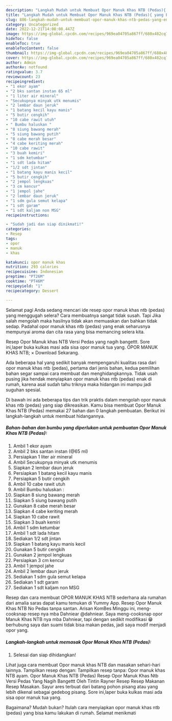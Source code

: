 ```yaml
---
description: "Langkah Mudah untuk Membuat Opor Manuk Khas NTB (Pedas){ yang Enak Banget,  Menu Buat lebaran"
title: "Langkah Mudah untuk Membuat Opor Manuk Khas NTB (Pedas){ yang Enak Banget,  Menu Buat lebaran"
slug: 886-langkah-mudah-untuk-membuat-opor-manuk-khas-ntb-pedas-yang-enak-banget-menu-buat-lebaran
category: Uncategorized
date: 2022-12-21T14:08:08.447Z
image: https://img-global.cpcdn.com/recipes/969ea04705a867ff/680x482cq70/opor-manuk-khas-ntb-pedas-foto-resep-utama.jpg
hideToc: false
enableToc: true
enableTocContent: false
thumbnail: https://img-global.cpcdn.com/recipes/969ea04705a867ff/680x482cq70/opor-manuk-khas-ntb-pedas-foto-resep-utama.jpg
cover: https://img-global.cpcdn.com/recipes/969ea04705a867ff/680x482cq70/opor-manuk-khas-ntb-pedas-foto-resep-utama.jpg
author: Admin
authorAv: notfound
ratingvalue: 3.7
reviewcount: 23
recipeingredient:
- "1 ekor ayam"
- "2 bks santan instan 65 ml"
- "1 liter air mineral"
- "Secukupnya minyak utk menumis"
- "2 lembar daun jeruk"
- "1 batang kecil kayu manis"
- "5 butir cengkih"
- "10 cabe rawit utuh"
- " Bumbu haluskan "
- "8 siung bawang merah"
- "5 siung bawang putih"
- "8 cabe merah besar"
- "4 cabe keriting merah"
- "10 cabe rawit"
- "3 buah kemiri"
- "1 sdm ketumbar"
- "1 sdt lada hitam"
- "1/2 sdt jintan"
- "1 batang kayu manis kecil"
- "5 butir cengkih"
- "2 jempol lengkuas"
- "3 cm kencur"
- "1 jempol jahe"
- "2 lembar daun jeruk"
- "1 sdm gula semut kelapa"
- "1 sdt garam"
- "1 sdt kaljam non MSG"
recipeinstructions:

- "Sudah jadi dan siap dinikmati!"
categories:
- Resep
tags:
- opor
- manuk
- khas

katakunci: opor manuk khas 
nutrition: 293 calories
recipecuisine: Indonesian
preptime: "PT26M"
cooktime: "PT46M"
recipeyield: "1"
recipecategory: Dessert

---
```



Selamat pagi Anda sedang mencari ide resep opor manuk khas ntb (pedas) yang menggugah selera? Cara membuatnya sangat tidak susah. Tapi Jika salah mengolah maka hasilnya tidak akan memuaskan dan bahkan tidak sedap. Padahal opor manuk khas ntb (pedas) yang enak seharusnya mempunyai aroma dan cita rasa yang bisa memancing selera kita.


Resep Opor Manuk khas NTB Versi Pedas yang nagih bangettt. Sore ini,laper buka kulkas masi ada sisa opor manuk tua yang. OPOR MANUK KHAS NTB; × Download Sekarang.

Ada beberapa hal yang sedikit banyak mempengaruhi kualitas rasa dari opor manuk khas ntb (pedas), pertama dari jenis bahan, kedua pemilihan bahan segar sampai cara membuat dan menghidangkannya. Tidak usah pusing jika hendak menyiapkan opor manuk khas ntb (pedas) enak di rumah, karena asal sudah tahu triknya maka hidangan ini mampu jadi suguhan spesial.


Di bawah ini ada beberapa tips dan trik praktis dalam mengolah opor manuk khas ntb (pedas) yang siap dikreasikan. Kamu bisa membuat Opor Manuk Khas NTB (Pedas) memakai 27 bahan dan 0 langkah pembuatan. Berikut ini langkah-langkah untuk membuat hidangannya.

<!--inarticleads1-->

##### Bahan-bahan dan bumbu yang diperlukan untuk pembuatan Opor Manuk Khas NTB (Pedas):

1. Ambil 1 ekor ayam
1. Ambil 2 bks santan instan (@65 ml)
1. Persiapkan 1 liter air mineral
1. Ambil Secukupnya minyak utk menumis
1. Siapkan 2 lembar daun jeruk
1. Persiapkan 1 batang kecil kayu manis
1. Persiapkan 5 butir cengkih
1. Ambil 10 cabe rawit utuh
1. Ambil  Bumbu haluskan :
1. Siapkan 8 siung bawang merah
1. Siapkan 5 siung bawang putih
1. Gunakan 8 cabe merah besar
1. Siapkan 4 cabe keriting merah
1. Siapkan 10 cabe rawit
1. Siapkan 3 buah kemiri
1. Ambil 1 sdm ketumbar
1. Ambil 1 sdt lada hitam
1. Sediakan 1/2 sdt jintan
1. Siapkan 1 batang kayu manis kecil
1. Gunakan 5 butir cengkih
1. Gunakan 2 jempol lengkuas
1. Persiapkan 3 cm kencur
1. Ambil 1 jempol jahe
1. Ambil 2 lembar daun jeruk
1. Sediakan 1 sdm gula semut kelapa
1. Sediakan 1 sdt garam
1. Sediakan 1 sdt kaljam non MSG


Resep dan cara membuat OPOR MANUK KHAS NTB sederhana ala rumahan dari amalia saras dapat kamu temukan di Yummy App. Resep Opor Manuk Khas NTB No Pedas tanpa santan. Arisan KomBes Minggu ini, meng-cooksnap resep nya mba Dahniear @dahniear. Saya meng-cooksnap opor Manuk Khas NTB nya mba Dahniear, tapi dengan sedikit modifikasi 😁 berhubung saya dan suami tidak bisa makan pedas, jadi saya modif menjadi opor yang. 

<!--inarticleads2-->

##### Langkah-langkah untuk memasak Opor Manuk Khas NTB (Pedas):


1. Selesai dan siap dihidangkan!

Lihat juga cara membuat Opor manuk khas NTB dan masakan sehari-hari lainnya. Tampilkan resep dengan: Tampilkan resep tanpa: Opor manuk khas NTB ayam. Opor Manuk Khas NTB (Pedas) Resep Opor Manuk Khas Ntb Versi Pedas Yang Nagih Bangettt Oleh Tintin Rayner Resep Resep Makanan Resep Masakan. Sayur ares terbuat dari batang pohon pisang atau yang lebih dikenal sebagai gedebog pisang. Sore ini,laper buka kulkas masi ada sisa opor manuk tua yang. 

Bagaimana? Mudah bukan? Itulah cara menyiapkan opor manuk khas ntb (pedas) yang bisa kamu lakukan di rumah. Selamat menikmati
